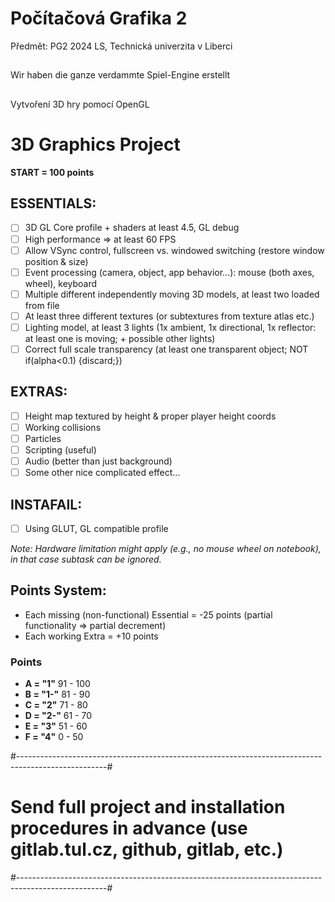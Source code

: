 # Počítačová Grafika 2

Předmět: PG2 2024 LS, Technická univerzita v Liberci

##

Wir haben die ganze verdammte Spiel-Engine erstellt

##

Vytvoření 3D hry pomocí OpenGL

# 3D Graphics Project

**START = 100 points**

## ESSENTIALS:
- [ ] 3D GL Core profile + shaders at least 4.5, GL debug
- [ ] High performance => at least 60 FPS
- [ ] Allow VSync control, fullscreen vs. windowed switching (restore window position & size)
- [ ] Event processing (camera, object, app behavior...): mouse (both axes, wheel), keyboard
- [ ] Multiple different independently moving 3D models, at least two loaded from file
- [ ] At least three different textures (or subtextures from texture atlas etc.)
- [ ] Lighting model, at least 3 lights (1x ambient, 1x directional, 1x reflector: at least one is moving; + possible other lights)
- [ ] Correct full scale transparency (at least one transparent object; NOT if(alpha<0.1) {discard;})

## EXTRAS:
- [ ] Height map textured by height & proper player height coords
- [ ] Working collisions
- [ ] Particles
- [ ] Scripting (useful)
- [ ] Audio (better than just background)
- [ ] Some other nice complicated effect...

## INSTAFAIL:
- [ ] Using GLUT, GL compatible profile

*Note: Hardware limitation might apply (e.g., no mouse wheel on notebook), in that case subtask can be ignored.*

## Points System:
- Each missing (non-functional) Essential = -25 points (partial functionality => partial decrement)
- Each working Extra = +10 points

### Points  
- **A = "1"**     91 - 100
- **B = "1-"**    81 - 90
- **C = "2"**     71 - 80
- **D = "2-"**    61 - 70
- **E = "3"**     51 - 60
- **F = "4"**     0 - 50

#----------------------------------------------------------------------------------------------------#
# Send full project and installation procedures in advance (use gitlab.tul.cz, github, gitlab, etc.) #
#----------------------------------------------------------------------------------------------------#
